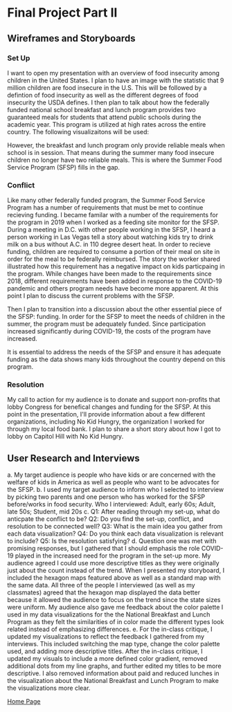 # Final Project Part II

## Wireframes and Storyboards
### Set Up
I want to open my presentation with an overview of food insecurity among children in the United States. I plan to have an image with the statistic that 9 million children are food insecure in the U.S. This will be followed by a defintion of food insecurity as well as the different degrees of food insecurity the USDA defines. I then plan to talk about how the federally funded national school breakfast and lunch program provides two guaranteed meals for students that attend public schools during the academic year. This program is utilized at high rates across the entire country. The following visualizaitons will be used:
<div class="flourish-embed flourish-map" data-src="visualisation/11351395"><script src="https://public.flourish.studio/resources/embed.js"></script></div>
<div class="flourish-embed flourish-map" data-src="visualisation/11351091"><script src="https://public.flourish.studio/resources/embed.js"></script></div>
<div class="flourish-embed flourish-chart" data-src="visualisation/11351175"><script src="https://public.flourish.studio/resources/embed.js"></script></div>
<div class="flourish-embed flourish-chart" data-src="visualisation/11350945"><script src="https://public.flourish.studio/resources/embed.js"></script></div>

However, the breakfast and lunch program only provide reliable meals when school is in session. That means during the summer many food insecure children no longer have two reliable meals. This is where the Summer Food Service Program (SFSP) fills in the gap. 
<div class="flourish-embed flourish-map" data-src="visualisation/11351347"><script src="https://public.flourish.studio/resources/embed.js"></script></div>
<div class="flourish-embed flourish-chart" data-src="visualisation/11351368"><script src="https://public.flourish.studio/resources/embed.js"></script></div>

### Conflict
Like many other federally funded program, the Summer Food Service Program has a number of requirements that must be met to continue recieving funding. I became familar with a number of the requirements for the program in 2019 when I worked as a feeding site monitor for the SFSP. During a meeting in D.C. with other people working in the SFSP, I heard a person working in Las Vegas tell a story about watching kids try to drink milk on a bus without A.C. in 110 degree desert heat. In order to recieve funding, children are required to consume a portion of their meal on site in order for the meal to be federally reimbursed. The story the worker shared illustrated how this requirement has a negative impact on kids particpaing in the program. While changes have been made to the requirements since 2018, different requirements have been added in response to the COVID-19 pandemic and others program needs have become more apparent. At this point I plan to discuss the current problems with the SFSP.

Then I plan to transition into a discussion about the other essential piece of the SFSP: funding. In order for the SFSP to meet the needs of children in the summer, the program must be adequately funded. Since participation increased significantly during COVID-19, the costs of the program have increased.
<div class="flourish-embed flourish-chart" data-src="visualisation/11377619"><script src="https://public.flourish.studio/resources/embed.js"></script></div>
It is essential to address the needs of the SFSP and ensure it has adequate funding as the data shows many kids throughout the country depend on this program.

### Resolution
My call to action for my audience is to donate and support non-profits that lobby Congress for benefical changes and funding for the SFSP. At this point in the presentation, I'll provide information about a few different organizations, including No Kid Hungry, the organization I worked for through my local food bank. I plan to share a short story about how I got to lobby on Capitol Hill with No Kid Hungry.

## User Research and Interviews
a. My target audience is people who have kids or are concerned with the welfare of kids in America as well as people who want to be advocates for the SFSP.
b. I used my target audience to inform who I selected to interview by picking two parents and one person who has worked for the SFSP before/works in food security. 
Who I interviewed: Adult, early 60s; Adult, late 50s; Student, mid 20s
c. Q1: After reading through my set-up, what do anticpate the conflict to be?
Q2: Do you find the set-up, conflict, and resolution to be connected well?
Q3: What is the main idea you gather from each data visualization?
Q4: Do you think each data visualization is relevant to include?
Q5: Is the resolution satisfying? 
d. Question one was met with promising responses, but I gathered that I should emphasis the role COVID-19 played in the increased need for the program in the set-up more. My audience agreed I could use more descriptive titles as they were originally just about the count instead of the trend. When I presented my storyboard, I included the hexagon maps featured above as well as a standard map with the same data. All three of the people I interviewed (as well as my classmates) agreed that the hexagon map displayed the data better because it allowed the audience to focus on the trend since the state sizes were uniform. My audience also gave me feedback about the color palette I used in my data visualizations for the the National Breakfast and Lunch Program as they felt the similarities of in color made the different types look related instead of emphasizing differences.
e. For the in-class critique, I updated my visualizations to reflect the feedback I gathered from my interviews. This included switching the map type, change the color palette used, and adding more descriptive titles. After the in-class critique, I updated my visuals to include a more defined color gradient, removed additional dots from my line graphs, and further edited my titles to be more descriptive. I also removed information about paid and reduced lunches in the visualization about the National Breakfast and Lunch Program to make the visualizations more clear. 

[Home Page]( https://cblue19.github.io/Casaus-Portfolio/)
